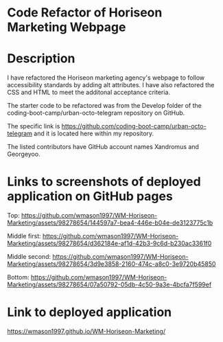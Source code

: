 # Code Refactor of Horiseon Marketing Webpage

# Description #
 I have refactored the Horiseon marketing agency's webpage to follow accessibility standards by adding alt attributes. I have also refactored the CSS and HTML to meet the additonal acceptance criteria.

The starter code to be refactored was from the Develop folder of the coding-boot-camp/urban-octo-telegram repository on GitHub.

The specific link is https://github.com/coding-boot-camp/urban-octo-telegram and it is located here within my repository.

The listed contributors have GitHub account names Xandromus and Georgeyoo.

# Links to screenshots of deployed application on GitHub pages #

Top: https://github.com/wmason1997/WM-Horiseon-Marketing/assets/98278654/144597a7-bea4-446e-b04e-de3123775c1b

Middle first: https://github.com/wmason1997/WM-Horiseon-Marketing/assets/98278654/d362184e-af1d-42b3-9c6d-b230ac3361f0

Middle second: https://github.com/wmason1997/WM-Horiseon-Marketing/assets/98278654/3d9e3858-2160-474c-a8c0-3e9720b45850

Bottom: https://github.com/wmason1997/WM-Horiseon-Marketing/assets/98278654/07a50792-05db-4c50-9a3e-4bcfa7f599ef

# Link to deployed application #
https://wmason1997.github.io/WM-Horiseon-Marketing/
